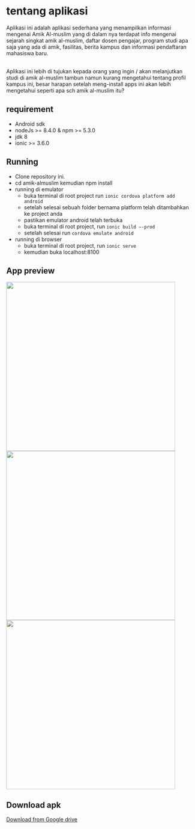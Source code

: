 # tentang aplikasi
Aplikasi ini adalah aplikasi sederhana yang menampilkan informasi mengenai Amik Al-muslim yang di dalam nya terdapat info mengenai sejarah singkat amik al-muslim, daftar dosen pengajar, program studi apa saja yang ada di amik, fasilitas, berita kampus dan informasi pendaftaran mahasiswa baru.
</span><br><br>

Aplikasi ini lebih di tujukan kepada orang yang ingin / akan melanjutkan studi di amik al-muslim tambun namun kurang mengetahui tentang profil kampus ini, besar harapan setelah meng-install apps ini akan lebih mengetahui seperti apa sch amik al-muslim itu?

## requirement

 * Android sdk
 * nodeJs >= 8.4.0 & npm >= 5.3.0
 * jdk 8
 * ionic >= 3.6.0


## Running
 * Clone repository ini.
 * cd amik-almuslim kemudian npm install
 * running di emulator
      * buka terminal di root project run `ionic cordova platform add android`
      * setelah selesai sebuah folder bernama platform telah ditambahkan ke project anda
      * pastikan emulator android telah terbuka
      * buka terminal di root project, run `ionic build –-prod`
      * setelah selesai run `cordova emulate android`
 * running di browser
      * buka terminal di root project, run `ionic serve` 
      * kemudian buka localhost:8100


 ## App preview
 <div>
 <img src="https://firebasestorage.googleapis.com/v0/b/ionic2-1afad.appspot.com/o/amik-home.gif?alt=media&token=7f3e44f3-64a2-4c19-bf76-a117ce1b6ec0" height=450/>
 <img src="https://firebasestorage.googleapis.com/v0/b/ionic2-1afad.appspot.com/o/amik-all.gif?alt=media&token=4c749863-1d31-468e-ab22-214effa63f0e" height=450/>
 <img src="https://firebasestorage.googleapis.com/v0/b/ionic2-1afad.appspot.com/o/amik-gallery.gif?alt=media&token=c476b1d1-abdc-4cd1-aeb9-c3c717e78311" height=450/>
</div>

 ## Download apk

<a href="https://drive.google.com/open?id=0Bxp6Hpy2uQydNmZ1X19PQVd6Slk">Download from Google drive</a>
